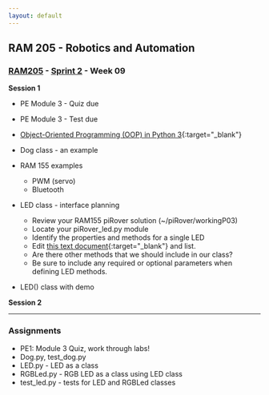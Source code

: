 ```yaml
---
layout: default
---
```


## RAM 205 - Robotics and Automation

### [RAM205](../../) - [Sprint 2](../) - Week 09 

**Session 1**

- PE Module 3 - Quiz due
- PE Module 3 - Test due

- [Object-Oriented Programming (OOP) in Python 3](https://realpython.com/python3-object-oriented-programming/){:target="_blank"}

- Dog class - an example

- RAM 155 examples
  - PWM (servo)
  - Bluetooth

- LED class - interface planning
    - Review your RAM155 piRover solution (~/piRover/workingP03)
    - Locate your piRover_led.py module
    - Identify the properties and methods for a single LED
    - Edit [this text document](LED.txt){:target="_blank"} and list.
    - Are there other methods that we should include in our class?
    - Be sure to include any required or optional parameters when defining LED methods.

- LED() class with demo




**Session 2**


---

### Assignments
- PE1: Module 3 Quiz, work through labs!
- Dog.py, test_dog.py
- LED.py - LED as a class
- RGBLed.py - RGB LED as a class using LED class
- test_led.py - tests for LED and RGBLed classes



  
